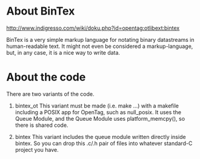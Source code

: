 About BinTex
============
http://www.indigresso.com/wiki/doku.php?id=opentag:otlibext:bintex

BinTex is a very simple markup language for notating binary datastreams in human-readable text.  It might not even be considered a markup-language, but, in any case, it is a nice way to write data.

About the code
==============
There are two variants of the code.

1. bintex_ot
This variant must be made (i.e. make ...) with a makefile including a POSIX app for OpenTag, such as null_posix.  It uses the Queue Module, and the Queue Module uses platform_memcpy(), so there is shared code.

2. bintex
This variant includes the queue module written directly inside bintex.  So you can drop this .c/.h pair of files into whatever standard-C project you have.

